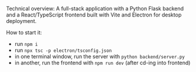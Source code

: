 


Technical overview:
A full-stack application with a Python Flask backend and a React/TypeScript frontend built with Vite and Electron for desktop deployment. 

How to start it:

- run `npm i`
- run `npx tsc -p electron/tsconfig.json`
- in one terminal window, run the server with `python backend/server.py`
- in another, run the frontend with `npm run dev` (after cd-ing into frontend)
